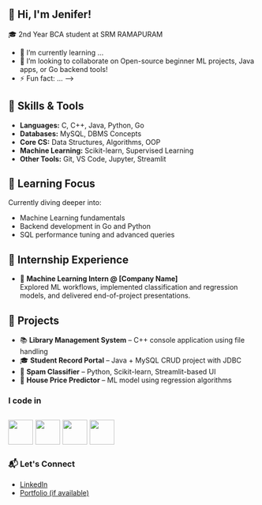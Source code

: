 ## 👋 Hi, I'm Jenifer!
🎓 2nd Year BCA student at SRM RAMAPURAM

- 🌱 I’m currently learning ...
- 👯 I’m looking to collaborate on Open-source beginner ML projects, Java apps, or Go backend tools!
- ⚡ Fun fact: ...
-->

## 🔧 Skills & Tools
- **Languages:** C, C++, Java, Python, Go
- **Databases:** MySQL, DBMS Concepts
- **Core CS:** Data Structures, Algorithms, OOP
- **Machine Learning:** Scikit-learn, Supervised Learning
- **Other Tools:** Git, VS Code, Jupyter, Streamlit

## 🧠 Learning Focus
Currently diving deeper into:
- Machine Learning fundamentals
- Backend development in Go and Python
- SQL performance tuning and advanced queries

## 💼 Internship Experience
- 🧪 **Machine Learning Intern @ [Company Name]**  
  Explored ML workflows, implemented classification and regression models, and delivered end-of-project presentations.

## 📁 Projects
- 📚 **Library Management System** – C++ console application using file handling
- 🎓 **Student Record Portal** – Java + MySQL CRUD project with JDBC
- 🤖 **Spam Classifier** – Python, Scikit-learn, Streamlit-based UI
- 🏡 **House Price Predictor** – ML model using regression algorithms



### I code in
<img height="50" width="50" src="https://img.icons8.com/color/48/000000/python.png" /> <img height="50" width="50" src="https://img.icons8.com/color/48/000000/c-programming.png" /> <img height="50" width="50" src="https://img.icons8.com/color/48/000000/c-plus-plus-logo.png" /> <img height="50" width="50" src="https://img.icons8.com/color/48/000000/java-coffee-cup-logo.png" />
---

### 📬 Let's Connect
- [LinkedIn](https://www.linkedin.com/in/your-profile)  
- [Portfolio (if available)](https://your-portfolio-link)  

```
